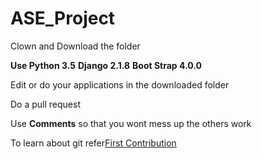 # ASE_Project
<p>Clown and Download the folder</p>
<p><b>Use Python 3.5</b> <b>Django 2.1.8</b> <b>Boot Strap 4.0.0</b> </p>
<p>Edit  or do your applications in the downloaded folder</p>
<p>Do a pull request</p>
<p>Use <b>Comments</b> so that you wont mess up the others work</p>
<p>To learn about git refer<a href="https://github.com/firstcontributions/first-contributions">First Contribution</a> </p>
